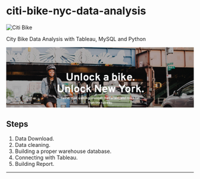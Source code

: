 # citi-bike-nyc-data-analysis


![Citi Bike](https://d21xlh2maitm24.cloudfront.net/nyc/CitiBike_Logo_p.svg?mtime=20160427183115)

City Bike Data Analysis with Tableau, MySQL and Python


![Citi Bike](images/citibike1.png)


## Steps

1. Data Download.
2. Data cleaning.
3. Building a proper warehouse database.
4. Connecting with Tableau.
5. Building Report.

---

